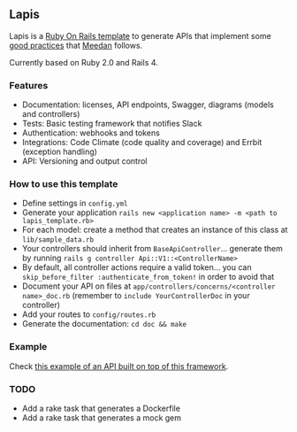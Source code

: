 ## Lapis

Lapis is a [Ruby On Rails template](http://guides.rubyonrails.org/rails_application_templates.html) to generate APIs that implement some [good practices](#) that [Meedan](http://meedan.com) follows.

Currently based on Ruby 2.0 and Rails 4.

### Features

* Documentation: licenses, API endpoints, Swagger, diagrams (models and controllers)
* Tests: Basic testing framework that notifies Slack
* Authentication: webhooks and tokens
* Integrations: Code Climate (code quality and coverage) and Errbit (exception handling)
* API: Versioning and output control

### How to use this template

* Define settings in `config.yml`
* Generate your application `rails new <application name> -m <path to lapis_template.rb>`
* For each model: create a method that creates an instance of this class at `lib/sample_data.rb`
* Your controllers should inherit from `BaseApiController`... generate them by running `rails g controller Api::V1::<ControllerName>`
* By default, all controller actions require a valid token... you can `skip_before_filter :authenticate_from_token!` in order to avoid that
* Document your API on files at `app/controllers/concerns/<controller name>_doc.rb` (remember to `include YourControllerDoc` in your controller)
* Add your routes to `config/routes.rb`
* Generate the documentation: `cd doc && make`

### Example

Check [this example of an API built on top of this framework](https://github.com/meedan/lapis-example/).

### TODO

* Add a rake task that generates a Dockerfile
* Add a rake task that generates a mock gem
